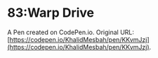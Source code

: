 # 83:Warp Drive

A Pen created on CodePen.io. Original URL: [https://codepen.io/KhalidMesbah/pen/KKvmJzj](https://codepen.io/KhalidMesbah/pen/KKvmJzj).


